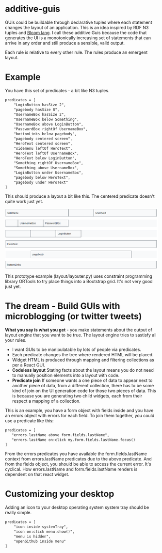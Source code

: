 # additive-guis

GUIs could be buildable through declarative tuples where each statement changes the layout of an application. This is an idea inspired by RDF N3 tuples and [Bloom lang](http://bloom-lang.net/). I call these additive Guis because the  code that generates the UI is a monotonically increasing set of statements that can arrive in any order and still produce a sensible, valid output.

Each rule is relative to every other rule. The rules produce an emergent layout.

# Example

You have this set of predicates - a bit like N3 tuples.

```
predicates = [
    "LoginButton hasSize 2",
    "pagebody hasSize 8",
    "UsernameBox hasSize 2",
    "UsernameBox below Something",
    "UsernameBox above LoginButton",
	"PasswordBox rightOf UsernameBox",
    "bottomLinks below pagebody",
    "pagebody centered screen",
    "HeroText centered screen",
    "sidemenu leftOf HeroText",
    "HeroText leftOf UsernameBox",
    "HeroText below LoginButton",
    "Something rightOf UsernameBox",
    "Something above UsernameBox",
    "LoginButton under UsernameBox",
    "pagebody below HeroText",
    "pagebody under HeroText"
]
```

This should produce a layout a bit like this. The centered predicate doesn't quite work just yet.

![example-layout](additive-gui-1.png)

This prototype example (layout/layouter.py) uses constraint programming library ORTools to try place things into a Bootstrap grid. It's not very good just yet.

# The dream - Build GUIs with microblogging (or twitter tweets)

**What you say is what you get** - you make statements about the output of layout engine that you want to be true. The layout engine tries to sastisfy all your rules.
* I want GUIs to be manipulatable by lots of people via predicates.
 * Each predicate changes the tree where rendered HTML will be placed.
 * Widget HTML is produced through mapping and filtering collections as per a React GUI.
 * **Codeless layout** Stating facts about the layout means you do not need to manually position elements into a layout with code.
 * **Predicate join** If someone wants a one piece of data to appear next to another piece of data, from a different collection, there has to be some kind of join on the UI generation code for those two pieces of data. This is because you are generating two child widgets, each from their respect a mapping of a collection.
 
 This is an example, you have a form object with fields inside and you have an errors object with errors for each field. To join them together, you could use a predicate like this:
 
 ```
 predicates = [
    "errors.lastName above form.fields.lastName",
    "errors.lastName on:click my.form.fields.lastName.focus()
 ]
 ```
From the errors predicates you have available the form.fields.lastName context from errors.lastName predicates due to the above predicate. And from the fields object, you should be able to access the current error. It's cyclical. How errors.lastName and form.fields.lastName renders is dependent on that react widget.

# Customizing your desktop

Adding an icon to your desktop operating system system tray should be really simple.

```
predicates = [
    "icon inside systemTray",
    "icon on:click menu.show()",
    "menu is hidden",
    "openGithub inside menu"
]
```



